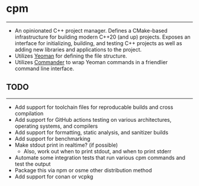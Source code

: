 # cpm
---
- An opinionated C++ project manager. Defines a CMake-based infrastructure for building modern C++20 (and up) projects. Exposes an interface for initializing, building, and testing C++ projects as well as adding new libraries and applications to the project.
- Utilizes [Yeoman](https://yeoman.io/) for defining the file structure.
- Utilizes [Commander](https://github.com/tj/commander.js) to wrap Yeoman commands in a friendlier command line interface.

## TODO
---
- Add support for toolchain files for reproducable builds and cross compilation
- Add support for GitHub actions testing on various architectures, operating systems, and compilers
- Add support for formatting, static analysis, and sanitizer builds
- Add support for benchmarking
- Make stdout print in realtime? (if possible)
  - Also, work out when to print stdout, and when to print stderr
- Automate some integration tests that run various cpm commands and test the output
- Package this via npm or osme other distribution method
- Add support for conan or vcpkg
